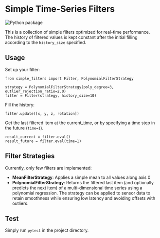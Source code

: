 # Simple Time-Series Filters

![Python package](https://github.com/tobias-gp/SimpleFilters/workflows/Python%20package/badge.svg)

This is a collection of simple filters optimized for real-time performance. The history of filtered values is kept constant after the initial filling according to the ```history_size``` specified. 

## Usage

Set up your filter: 
```
from simple_filters import Filter, PolynomialFilterStrategy

strategy = PolynomialFilterStrategy(poly_degree=3, outlier_rejection_ratio=2.0)
filter = Filter(strategy, history_size=10)
```

Fill the history: 
```
filter.update([x, y, z, rotation])
```

Get the last filtered item at the current_time, or by specifying a time step in the future (```time=1```). 
```
result_current = filter.eval()
result_future = filter.eval(time=1)
```

## Filter Strategies

Currently, only few filters are implemented: 
* **MeanFilterStrategy**: Applies a simple mean to all values along axis 0
* **PolynomialFilterStrategy**: Returns the filtered last item (and optionally predicts the next item) of a multi-dimensional time series using a polynomial regression. The strategy can be applied to sensor data to retain smoothness while ensuring low latency and avoiding offsets with outliers. 

## Test

Simply run ```pytest``` in the project directory. 
